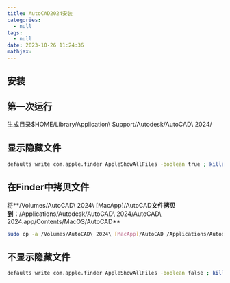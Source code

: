 ```yaml
---
title: AutoCAD2024安装
categories:
  - null
tags:
  - null
date: 2023-10-26 11:24:36
mathjax:
---
```


## 安装



## 第一次运行

生成目录$HOME/Library/Application\ Support/Autodesk/AutoCAD\ 2024/



## 显示隐藏文件

```bash
defaults write com.apple.finder AppleShowAllFiles -boolean true ; killall Finder
```



## 在Finder中拷贝文件

将**/Volumes/AutoCAD\ 2024\ [MacApp]/AutoCAD**文件拷贝到：**/Applications/Autodesk/AutoCAD\ 2024/AutoCAD\ 2024.app/Contents/MacOS/AutoCAD**

```bash
sudo cp -a /Volumes/AutoCAD\ 2024\ [MacApp]/AutoCAD /Applications/Autodesk/AutoCAD\ 2024/AutoCAD\ 2024.app/Contents/MacOS/AutoCAD
```



## 不显示隐藏文件

```bash
defaults write com.apple.finder AppleShowAllFiles -boolean false ; killall Finder
```

